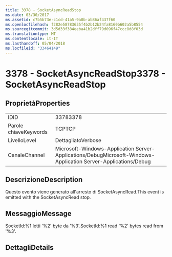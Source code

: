 ```yaml
---
title: 3378 - SocketAsyncReadStop
ms.date: 03/30/2017
ms.assetid: c7b5b73e-c1cd-41a5-9a0b-ab86af437f60
ms.openlocfilehash: f282e58783635f4b2b12b24fa8160b602a5b8554
ms.sourcegitcommit: 3d5d33f384eeba41b2dff79d096f47ccc8d8f03d
ms.translationtype: MT
ms.contentlocale: it-IT
ms.lasthandoff: 05/04/2018
ms.locfileid: "33464149"
---
```

# <a name="3378---socketasyncreadstop"></a><span data-ttu-id="884fe-102">3378 - SocketAsyncReadStop</span><span class="sxs-lookup"><span data-stu-id="884fe-102">3378 - SocketAsyncReadStop</span></span>
## <a name="properties"></a><span data-ttu-id="884fe-103">Proprietà</span><span class="sxs-lookup"><span data-stu-id="884fe-103">Properties</span></span>  
  
|||  
|-|-|  
|<span data-ttu-id="884fe-104">ID</span><span class="sxs-lookup"><span data-stu-id="884fe-104">ID</span></span>|<span data-ttu-id="884fe-105">3378</span><span class="sxs-lookup"><span data-stu-id="884fe-105">3378</span></span>|  
|<span data-ttu-id="884fe-106">Parole chiave</span><span class="sxs-lookup"><span data-stu-id="884fe-106">Keywords</span></span>|<span data-ttu-id="884fe-107">TCP</span><span class="sxs-lookup"><span data-stu-id="884fe-107">TCP</span></span>|  
|<span data-ttu-id="884fe-108">Livello</span><span class="sxs-lookup"><span data-stu-id="884fe-108">Level</span></span>|<span data-ttu-id="884fe-109">Dettagliato</span><span class="sxs-lookup"><span data-stu-id="884fe-109">Verbose</span></span>|  
|<span data-ttu-id="884fe-110">Canale</span><span class="sxs-lookup"><span data-stu-id="884fe-110">Channel</span></span>|<span data-ttu-id="884fe-111">Microsoft-Windows-Application Server-Applications/Debug</span><span class="sxs-lookup"><span data-stu-id="884fe-111">Microsoft-Windows-Application Server-Applications/Debug</span></span>|  
  
## <a name="description"></a><span data-ttu-id="884fe-112">Descrizione</span><span class="sxs-lookup"><span data-stu-id="884fe-112">Description</span></span>  
 <span data-ttu-id="884fe-113">Questo evento viene generato all'arresto di SocketAsyncRead.</span><span class="sxs-lookup"><span data-stu-id="884fe-113">This event is emitted with the SocketAsyncRead stop.</span></span>  
  
## <a name="message"></a><span data-ttu-id="884fe-114">Messaggio</span><span class="sxs-lookup"><span data-stu-id="884fe-114">Message</span></span>  
 <span data-ttu-id="884fe-115">SocketId:%1 letti '%2' byte da '%3'.</span><span class="sxs-lookup"><span data-stu-id="884fe-115">SocketId:%1 read '%2' bytes read from '%3'.</span></span>  
  
## <a name="details"></a><span data-ttu-id="884fe-116">Dettagli</span><span class="sxs-lookup"><span data-stu-id="884fe-116">Details</span></span>
